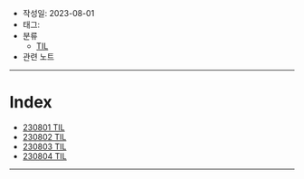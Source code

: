 - 작성일: 2023-08-01
- 태그: 
- 분류
    - [TIL](../TIL.md)
- 관련 노트

---

# Index

- [230801 TIL](230801%20TIL.md)
- [230802 TIL](230802%20TIL.md)
- [230803 TIL](230803%20TIL.md)
- [230804 TIL](230804%20TIL.md)

---
